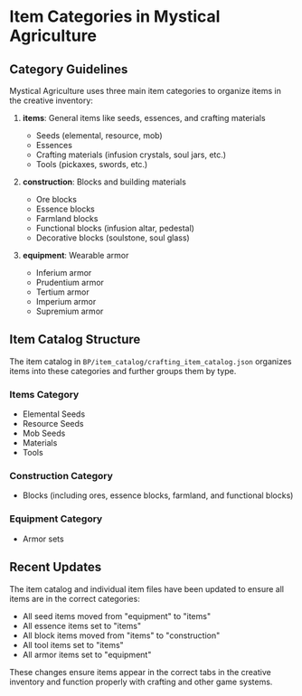 # Item Categories in Mystical Agriculture

## Category Guidelines

Mystical Agriculture uses three main item categories to organize items in the creative inventory:

1. **items**: General items like seeds, essences, and crafting materials
   - Seeds (elemental, resource, mob)
   - Essences
   - Crafting materials (infusion crystals, soul jars, etc.)
   - Tools (pickaxes, swords, etc.)

2. **construction**: Blocks and building materials
   - Ore blocks
   - Essence blocks
   - Farmland blocks
   - Functional blocks (infusion altar, pedestal)
   - Decorative blocks (soulstone, soul glass)

3. **equipment**: Wearable armor
   - Inferium armor
   - Prudentium armor
   - Tertium armor
   - Imperium armor
   - Supremium armor

## Item Catalog Structure

The item catalog in `BP/item_catalog/crafting_item_catalog.json` organizes items into these categories and further groups them by type.

### Items Category
- Elemental Seeds
- Resource Seeds
- Mob Seeds
- Materials
- Tools

### Construction Category
- Blocks (including ores, essence blocks, farmland, and functional blocks)

### Equipment Category
- Armor sets

## Recent Updates

The item catalog and individual item files have been updated to ensure all items are in the correct categories:
- All seed items moved from "equipment" to "items"
- All essence items set to "items"
- All block items moved from "items" to "construction"
- All tool items set to "items"
- All armor items set to "equipment"

These changes ensure items appear in the correct tabs in the creative inventory and function properly with crafting and other game systems.
